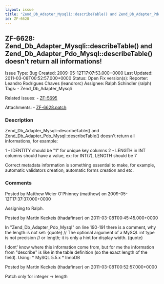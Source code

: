 ```yaml
---
layout: issue
title: "Zend_Db_Adapter_Mysqli::describeTable() and Zend_Db_Adapter_Pdo_Mysql::describeTable()  doesn't return all informations!"
id: ZF-6628
---
```


ZF-6628: Zend\_Db\_Adapter\_Mysqli::describeTable() and Zend\_Db\_Adapter\_Pdo\_Mysql::describeTable() doesn't return all informations!
---------------------------------------------------------------------------------------------------------------------------------------

 Issue Type: Bug Created: 2009-05-12T17:07:53.000+0000 Last Updated: 2011-03-08T00:52:57.000+0000 Status: Open Fix version(s): 
 Reporter:  Leandro Rodrigues Chaves (leandrorc)  Assignee:  Ralph Schindler (ralph)  Tags: - Zend\_Db\_Adapter\_Mysqli
 
 Related issues: - [ZF-5695](/issues/browse/ZF-5695)
 
 Attachments: - [ZF-6628.patch](/issues/secure/attachment/13674/ZF-6628.patch)
 
### Description

Zend\_Db\_Adapter\_Mysqli::describeTable() and Zend\_Db\_Adapter\_Pdo\_Mysql::describeTable() doesn't return all informations, for example:

1 - IDENTITY should be "1" for unique key columns 2 - LENGTH in INT columns should have a value, ex: for INT(7), LENGTH should be 7

Correct metadata information is something essential to make, for example, automatic validators creation, automatic forms creation and etc.

 

 

### Comments

Posted by Matthew Weier O'Phinney (matthew) on 2009-05-12T17:37:37.000+0000

Assigning to Ralph.

 

 

Posted by Martin Keckeis (thadafinser) on 2011-03-08T00:45:45.000+0000

In "Zend\_Db\_Adapter\_Pdo\_Mysql" on line 190-191 there is a comment, why the length is not set: {quote} // The optional argument of a MySQL int type is not precision // or length; it is only a hint for display width. {quote}

I dont' know where this information come from, but for me the information from "describe" is like in the table definition (so the exact length of the field). Using: \* MySQL 5.5.x \* InnoDB

 

 

Posted by Martin Keckeis (thadafinser) on 2011-03-08T00:52:57.000+0000

Patch only for integer -> length

 

 